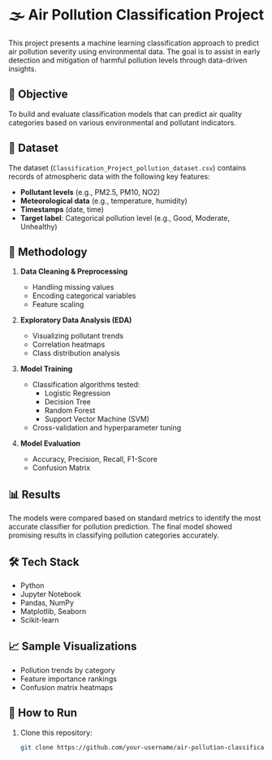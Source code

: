 # 🌫️ Air Pollution Classification Project

This project presents a machine learning classification approach to predict air pollution severity using environmental data. The goal is to assist in early detection and mitigation of harmful pollution levels through data-driven insights.

## 📌 Objective
To build and evaluate classification models that can predict air quality categories based on various environmental and pollutant indicators.

## 📁 Dataset

The dataset (`Classification_Project_pollution_dataset.csv`) contains records of atmospheric data with the following key features:

- **Pollutant levels** (e.g., PM2.5, PM10, NO2)
- **Meteorological data** (e.g., temperature, humidity)
- **Timestamps** (date, time)
- **Target label**: Categorical pollution level (e.g., Good, Moderate, Unhealthy)

## 🧪 Methodology

1. **Data Cleaning & Preprocessing**
   - Handling missing values
   - Encoding categorical variables
   - Feature scaling

2. **Exploratory Data Analysis (EDA)**
   - Visualizing pollutant trends
   - Correlation heatmaps
   - Class distribution analysis

3. **Model Training**
   - Classification algorithms tested:
     - Logistic Regression
     - Decision Tree
     - Random Forest
     - Support Vector Machine (SVM)
   - Cross-validation and hyperparameter tuning

4. **Model Evaluation**
   - Accuracy, Precision, Recall, F1-Score
   - Confusion Matrix

## 📊 Results

The models were compared based on standard metrics to identify the most accurate classifier for pollution prediction. The final model showed promising results in classifying pollution categories accurately.

## 🛠️ Tech Stack

- Python
- Jupyter Notebook
- Pandas, NumPy
- Matplotlib, Seaborn
- Scikit-learn

## 📈 Sample Visualizations

- Pollution trends by category
- Feature importance rankings
- Confusion matrix heatmaps

## 🚀 How to Run

1. Clone this repository:
   ```bash
   git clone https://github.com/your-username/air-pollution-classification.git

